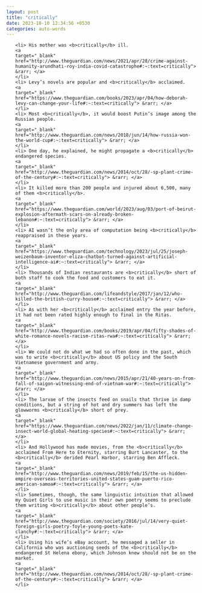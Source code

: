 ```yaml
---
layout: post
title: "critically"
date: 2023-10-10 12:34:56 +0530
categories: auto-words
---
```

<ol>

    <li> His mother was <b>critically</b> ill.
    <a 
    target="_blank" 
    href="http://www.theguardian.com/news/2021/apr/28/crime-against-humanity-arundhati-roy-india-covid-catastrophe#:~:text=critically"> &rarr; </a>
    </li>
    <li> Levy’s novels are popular and <b>critically</b> acclaimed.
    <a 
    target="_blank" 
    href="https://www.theguardian.com/books/2023/apr/04/how-deborah-levy-can-change-your-life#:~:text=critically"> &rarr; </a>
    </li>
    <li> Most <b>critically</b>, it would boost Putin’s image among the Russian people.
    <a 
    target="_blank" 
    href="http://www.theguardian.com/news/2018/jun/14/how-russia-won-the-world-cup#:~:text=critically"> &rarr; </a>
    </li>
    <li> One day, he explained, he might propagate a <b>critically</b> endangered species.
    <a 
    target="_blank" 
    href="http://www.theguardian.com/news/2014/oct/28/-sp-plant-crime-of-the-century#:~:text=critically"> &rarr; </a>
    </li>
    <li> It killed more than 200 people and injured about 6,500, many of them <b>critically</b>.
    <a 
    target="_blank" 
    href="https://www.theguardian.com/world/2023/aug/03/port-of-beirut-explosion-aftermath-scars-on-already-broken-lebanon#:~:text=critically"> &rarr; </a>
    </li>
    <li> AI wasn’t the only area of computation being <b>critically</b> reappraised in these years.
    <a 
    target="_blank" 
    href="https://www.theguardian.com/technology/2023/jul/25/joseph-weizenbaum-inventor-eliza-chatbot-turned-against-artificial-intelligence-ai#:~:text=critically"> &rarr; </a>
    </li>
    <li> Thousands of Indian restaurants are <b>critically</b> short of both staff to cook the food and customers to eat it.
    <a 
    target="_blank" 
    href="http://www.theguardian.com/lifeandstyle/2017/jan/12/who-killed-the-british-curry-house#:~:text=critically"> &rarr; </a>
    </li>
    <li> As with her <b>critically</b> acclaimed entry the year before, it had not been rated highly enough to final in the Ritas.
    <a 
    target="_blank" 
    href="http://www.theguardian.com/books/2019/apr/04/fifty-shades-of-white-romance-novels-racism-ritas-rwa#:~:text=critically"> &rarr; </a>
    </li>
    <li> We could not do what we had so often done in the past, which was to write <b>critically</b> about US policy and the South Vietnamese government and army.
    <a 
    target="_blank" 
    href="http://www.theguardian.com/news/2015/apr/21/40-years-on-from-fall-of-saigon-witnessing-end-of-vietnam-war#:~:text=critically"> &rarr; </a>
    </li>
    <li> The larvae of the insects feed on snails that thrive in damp conditions, but a string of hot and dry summers has left the glowworms <b>critically</b> short of prey.
    <a 
    target="_blank" 
    href="https://www.theguardian.com/news/2022/jan/11/climate-change-insect-world-global-heating-species#:~:text=critically"> &rarr; </a>
    </li>
    <li> And Hollywood has made movies, from the <b>critically</b> acclaimed From Here to Eternity, starring Burt Lancaster, to the <b>critically</b> derided Pearl Harbor, starring Ben Affleck.
    <a 
    target="_blank" 
    href="http://www.theguardian.com/news/2019/feb/15/the-us-hidden-empire-overseas-territories-united-states-guam-puerto-rico-american-samoa#:~:text=critically"> &rarr; </a>
    </li>
    <li> Sometimes, though, the same linguistic intuition that allowed my Quiet Girls to use music in their own poetry seems to preclude them writing <b>critically</b> about other people’s.
    <a 
    target="_blank" 
    href="http://www.theguardian.com/society/2016/jul/14/very-quiet-foreign-girls-poetry-foyle-young-poets-kate-clanchy#:~:text=critically"> &rarr; </a>
    </li>
    <li> Using his wife’s eBay account, he messaged a seller in California who was auctioning seeds of the <b>critically</b> endangered St Helena ebony, which Johnson knew should not be on the market.
    <a 
    target="_blank" 
    href="http://www.theguardian.com/news/2014/oct/28/-sp-plant-crime-of-the-century#:~:text=critically"> &rarr; </a>
    </li>